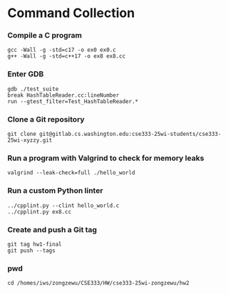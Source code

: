 # Command Collection

### Compile a C program
```
gcc -Wall -g -std=c17 -o ex0 ex0.c
g++ -Wall -g -std=c++17 -o ex8 ex8.cc
```

### Enter GDB
```
gdb ./test_suite
break HashTableReader.cc:lineNumber
run --gtest_filter=Test_HashTableReader.*
```

### Clone a Git repository
```
git clone git@gitlab.cs.washington.edu:cse333-25wi-students/cse333-25wi-xyzzy.git
```

### Run a program with Valgrind to check for memory leaks
```
valgrind --leak-check=full ./hello_world
```

### Run a custom Python linter
```
../cpplint.py --clint hello_world.c
../cpplint.py ex8.cc
```

### Create and push a Git tag
```
git tag hw1-final
git push --tags
```
### pwd
```
cd /homes/iws/zongzewu/CSE333/HW/cse333-25wi-zongzewu/hw2
```

